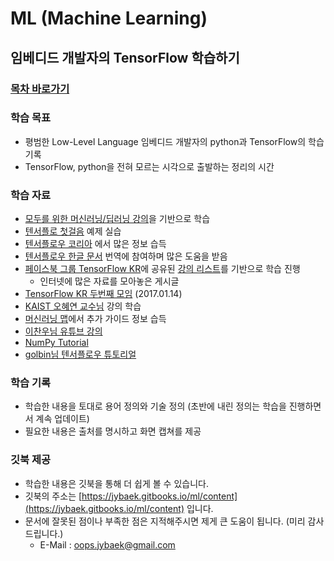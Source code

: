# ML \(Machine Learning\)

## 임베디드 개발자의 TensorFlow 학습하기

### [목차 바로가기](SUMMARY.md)

### 학습 목표

* 평범한 Low-Level Language 임베디드 개발자의 python과 TensorFlow의 학습 기록
* TensorFlow, python을 전혀 모르는 시각으로 출발하는 정리의 시간

### 학습 자료

* [모두를 위한 머신러닝/딥러닝 강의](https://hunkim.github.io/ml)을 기반으로 학습
* [텐서플로 첫걸음](https://tensorflowkorea.wordpress.com/텐서플로-첫걸음/) 예제 실습
* [텐서플로우 코리아](https://tensorflowkorea.wordpress.com/) 에서 많은 정보 습득
* [텐서플로우 한글 문서](https://github.com/tensorflowkorea/tensorflow-kr) 번역에 참여하며 많은 도움을 받음
* [페이스북 그룹 TensorFlow KR](https://www.facebook.com/groups/TensorFlowKR)에 공유된
  [강의 리스트](https://www.facebook.com/groups/TensorFlowKR/permalink/369723446702053/)를 기반으로 학습 진행
  * 인터넷에 많은 자료를 모아놓은 게시글
* [TensorFlow KR 두번째 모임](https://www.youtube.com/playlist?list=PLlMkM4tgfjnLHjEoaRKLdbpSIDJhiLtZE) \(2017.01.14\)
* [KAIST 오혜연 교수님](https://www.youtube.com/watch?v=Wf6lIlJZgKg) 강의 학습
* [머신러닝 맵](https://www.mindmeister.com/ko/812276967/_)에서 추가 가이드 정보 습득
* [이찬우님 유튜브 강의](https://www.youtube.com/watch?v=a74pFg8paVc)
* [NumPy Tutorial](https://www.dataquest.io/blog/numpy-tutorial-python/)
* [golbin님 텐서플로우 튜토리얼](https://github.com/golbin/TensorFlow-Tutorials)

### 학습 기록

* 학습한 내용을 토대로 용어 정의와 기술 정의 \(초반에 내린 정의는 학습을 진행하면서 계속 업데이트\)
* 필요한 내용은 출처를 명시하고 화면 캡쳐를 제공

### 깃북 제공

* 학습한 내용은 깃북을 통해 더 쉽게 볼 수 있습니다.
* 깃북의 주소는 [https://jybaek.gitbooks.io/ml/content](https://jybaek.gitbooks.io/ml/content) 입니다.
* 문서에 잘못된 점이나 부족한 점은 지적해주시면 제게 큰 도움이 됩니다. \(미리 감사드립니다.\)
  * E-Mail : oops.jybaek@gmail.com



